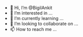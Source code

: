 - 👋 Hi, I’m @BigilAnkit
- 👀 I’m interested in ...
- 🌱 I’m currently learning ...
- 💞️ I’m looking to collaborate on ...
- 📫 How to reach me ...

<!---
BigilAnkit/BigilAnkit is a ✨ special ✨ repository because its `README.md` (this file) appears on your GitHub profile.
You can click the Preview link to take a look at your changes.
--->
